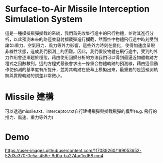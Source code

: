 # Surface-to-Air Missile Interception Simulation System
這是一種模擬飛彈攔截的系統，我們首先收集行進中的飛行物體，並對其進行分析，以此預測未來的路徑並發射攔截彈進行攔截，然而空中物體飛行途中時刻受到諸如:重力、空氣阻力、風力等外力影響，這些外力時刻在變化，使得加速度呈現非線性狀態，造成我們預測上的困難。因此，我們假設物體在飛行途中，受到的外力作用會逐漸趨於穩態，藉由使用回歸分析的方法我們可以得到最逼近物體軌跡方程式之因數數列，這的方程式最後會求出一條重合物體軌跡的預測線，藉由這個動作使預測的基準度有所提升，並將其軌跡在螢幕上模擬出來，最重要的是這預測軌跡與實際軌跡的誤差非常微小。

# Missile 建構
可以透過missile.txt、interceptor.txt自行建構飛彈與攔截飛彈的模型(e.g. 飛行的推力、風速、重力等外力)

# Demo
https://user-images.githubusercontent.com/117089260/199053652-52d3a370-0e5a-456e-8d0a-ba274ac1cd68.mp4

